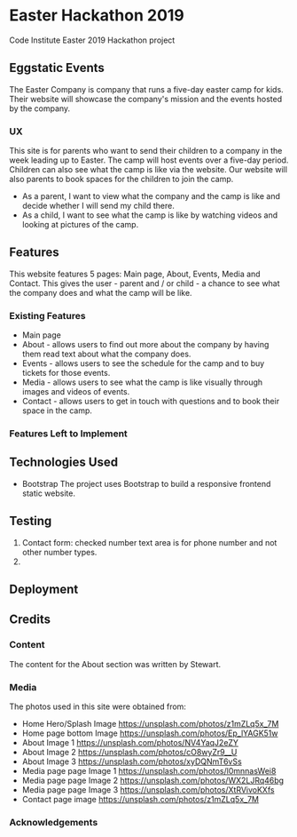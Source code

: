 # Easter Hackathon 2019

Code Institute Easter 2019 Hackathon project

## Eggstatic Events
The Easter Company is company that runs a five-day easter camp for kids. Their website will showcase the company's mission and the events hosted by the company.

### UX
This site is for parents who want to send their children to a company in the week leading up to Easter. The camp will host events over a five-day period. Children can also see what the camp is like via the website. Our website will also parents to book spaces for the children to join the camp.

* As a parent, I want to view what the company and the camp is like and decide whether I will send my child there.
* As a child, I want to see what the camp is like by watching videos and looking at pictures of the camp.

## Features
This website features 5 pages: Main page, About, Events, Media and Contact. This gives the user - parent and / or child - a chance to see what the company does and what the camp will be like.

### Existing Features
* Main page
* About - allows users to find out more about the company by having them read text about what the company does.
* Events - allows users to see the schedule for the camp and to buy tickets for those events.
* Media - allows users to see what the camp is like visually through images and videos of events.
* Contact - allows users to get in touch with questions and to book their space in the camp.

### Features Left to Implement

## Technologies Used

* Bootstrap
The project uses Bootstrap to build a responsive frontend static website.

## Testing

1. Contact form: checked number text area is for phone number and not other number types.
2. 



## Deployment

## Credits

### Content
The content for the About section was written by Stewart.

### Media
The photos used in this site were obtained from:
* Home Hero/Splash Image https://unsplash.com/photos/z1mZLq5x_7M
* Home page bottom Image https://unsplash.com/photos/Ep_lYAGK51w
* About Image 1 https://unsplash.com/photos/NV4YaqJ2eZY
* About Image 2 https://unsplash.com/photos/cO8wyZr9__U
* About Image 3 https://unsplash.com/photos/xyDQNmT6vSs
* Media page page Image 1 https://unsplash.com/photos/l0mnnasWei8
* Media page page Image 2 https://unsplash.com/photos/WX2LJRq46bg
* Media page page Image 3 https://unsplash.com/photos/XtRVivoKXfs
* Contact page image https://unsplash.com/photos/z1mZLq5x_7M

### Acknowledgements
